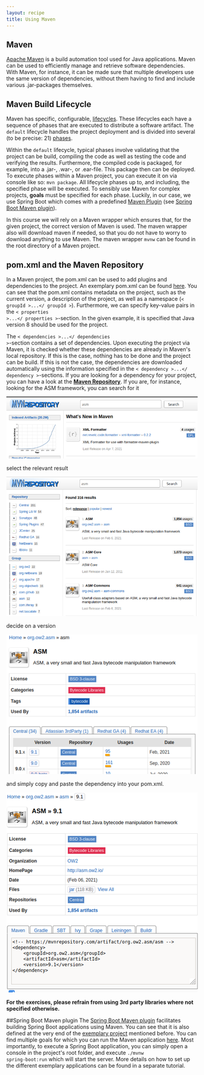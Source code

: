 ```yaml
---
layout: recipe
title: Using Maven
---
```



## Maven
[Apache Maven](https://maven.apache.org/) is a build automation tool used for Java applications. Maven can be used
to efficiently manage and retrieve software dependencies. With Maven, for instance, it can be made sure that multiple 
developers use the same version of dependencies, without them having to find and include various .jar-packages themselves.

## <a id="life" name="life"></a>Maven Build Lifecycle
Maven has specific, configurable, [lifecycles](https://maven.apache.org/guides/introduction/introduction-to-the-lifecycle.html).
These lifecycles each have a sequence of phases that are executed to distribute a software artifact. 
The <code>default</code> lifecycle handles the project deployment and is divided into several (to be precise: 21) 
[phases](https://maven.apache.org/guides/introduction/introduction-to-the-lifecycle.html#Lifecycle_Reference).


Within the <code>default</code> lifecycle, typical phases involve validating that the project can be build, compiling the
code as well as testing the code and verifying the results. Furthermore, the compiled code is packaged, 
for example, into a .jar-, .war-, or .ear-file. This package then can be deployed.
To execute phases within a Maven project, you can execute it on via console like so: <code>mvn package</code>. 
All lifecycle phases up to, and including, the specified phase will be executed.
To sensibly use Maven for complex projects, **goals** must be specified for each phase. Luckily, in our case, we use Spring Boot
which comes with a predefined [Maven Plugin](https://docs.spring.io/spring-boot/docs/current/maven-plugin/reference/htmlsingle/)
(see [Spring Boot Maven plugin](#springbootplugin)).

In this course we will rely on a Maven wrapper which ensures that, for the given project, the correct version of Maven is used.
The maven wrapper also will download maven if needed, so that you do not have to worry to download anything to use Maven.
The maven wrapper <code>mvnw</code> can be found in the root directory of a Maven project.


## pom.xml and the Maven Repository
In a Maven project, the pom.xml can be used to add plugins and dependencies to the project. An exemplary pom.xml
can be found [here](https://github.com/wwu-pi/adder-application/blob/master/pom.xml). You can see that the pom.xml
contains metadata on the project, such as the current version, a description of the project, as well
as a namespace (<code>< groupId >...</ groupId ></code>). Furthermore, we can
specify key-value pairs in the <code>< properties >...</ properties ></code>-section. 
In the given example, it is specified that Java version 8 should be used for the
project. 

The <code>< dependencies >...</ dependencies ></code>-section contains a set of dependencies. Upon executing
the project via Maven, it is checked whether these dependencies are already in Maven's local
repository. If this is the case, nothing has to be done and the project can be build.
If this is not the case, the dependencies are downloaded automatically using the information
specified in the <code>< dependency >...</ dependency ></code>-sections. If you are looking for a dependency for your project,
you can have a look at the [**Maven Repository**](https://mvnrepository.com/). If you are, for instance, looking for
the ASM framework, you can search for it 

![Searching for asm in Maven](images/MavenInitial.png)

select the relevant result

![Results for searching asm](images/MavenResults.png)

decide on a version

![asm versions](images/MavenASMVersions.png)

and simply copy and paste the dependency into your pom.xml.

![Maven dependency for asm](images/MavenASMDependency.png)

**For the exercises, please refrain from using 3rd party libraries where not specified otherwise.**

##<a id="springbootplugin" name="springbootplugin"></a>Spring Boot Maven plugin
The [Spring Boot Maven plugin](https://docs.spring.io/spring-boot/docs/current/maven-plugin/reference/htmlsingle/) facilitates
building Spring Boot applications using Maven. You can see that it is also defined at the very end of 
the [exemplary project](https://github.com/wwu-pi/adder-application/blob/master/pom.xml)
mentioned before. You can find multiple goals for which you can run the Maven application [here](https://docs.spring.io/spring-boot/docs/current/maven-plugin/reference/htmlsingle/#goals).
Most importantly, to execute a Spring Boot application, you can simply open a console in the project's root folder, and
execute <code>./mvnw spring-boot:run</code> which will start the server. More details on how to set up the different exemplary applications can be
found in a separate tutorial.
